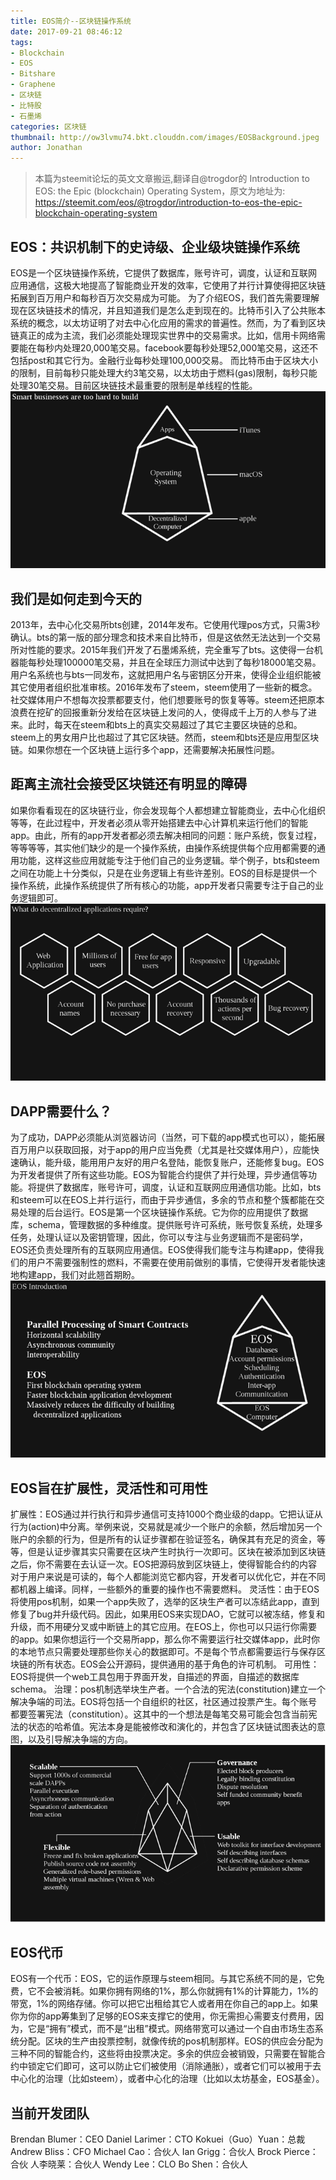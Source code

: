 ```yaml
---
title: EOS简介--区块链操作系统
date: 2017-09-21 08:46:12
tags:
- Blockchain
- EOS
- Bitshare
- Graphene
- 区块链
- 比特股
- 石墨烯
categories: 区块链
thumbnail: http://ow3lvmu74.bkt.clouddn.com/images/EOSBackground.jpeg
author: Jonathan
---
```


> 本篇为steemit论坛的英文文章搬运,翻译自@trogdor的 Introduction to EOS: the Epic (blockchain) Operating System，原文为地址为: <br>
> https://steemit.com/eos/@trogdor/introduction-to-eos-the-epic-blockchain-operating-system

## EOS：共识机制下的史诗级、企业级块链操作系统
EOS是一个区块链操作系统，它提供了数据库，账号许可，调度，认证和互联网应用通信，这极大地提高了智能商业开发的效率，它使用了并行计算使得把区块链拓展到百万用户和每秒百万次交易成为可能。
为了介绍EOS，我们首先需要理解现在区块链技术的情况，并且知道我们是怎么走到现在的。比特币引入了公共账本系统的概念，以太坊证明了对去中心化应用的需求的普遍性。然而，为了看到区块链真正的成为主流，我们必须能处理现实世界中的交易需求。比如，信用卡网络需要能在每秒内处理20,000笔交易。facebook要每秒处理52,000笔交易，这还不包括post和其它行为。金融行业每秒处理100,000交易。
而比特币由于区块大小的限制，目前每秒只能处理大约3笔交易，以太坊由于燃料(gas)限制，每秒只能处理30笔交易。目前区块链技术最重要的限制是单线程的性能。
![](/images/eos1.png)
## 我们是如何走到今天的
2013年，去中心化交易所bts创建，2014年发布。它使用代理pos方式，只需3秒确认。bts的第一版的部分理念和技术来自比特币，但是这依然无法达到一个交易所对性能的要求。2015年我们开发了石墨烯系统，完全重写了bts。这使得一台机器能每秒处理100000笔交易，并且在全球压力测试中达到了每秒18000笔交易。用户名系统也与bts一同发布，这就把用户名与密钥区分开来，使得企业组织能被其它使用者组织批准审核。2016年发布了steem，steem使用了一些新的概念。社交媒体用户不想每次投票都要支付，他们想要账号的恢复等等。steem还把原本浪费在挖矿的回报重新分发给在区块链上发问的人，使得成千上万的人参与了进来。此时，每天在steem和bts上的真实交易超过了其它主要区块链的总和。steem上的男女用户比也超过了其它区块链。然而，steem和bts还是应用型区块链。如果你想在一个区块链上运行多个app，还需要解决拓展性问题。
## 距离主流社会接受区块链还有明显的障碍
如果你看看现在的区块链行业，你会发现每个人都想建立智能商业，去中心化组织等等，在此过程中，开发者必须从零开始搭建去中心计算机来运行他们的智能app。由此，所有的app开发者都必须去解决相同的问题：账户系统，恢复过程，等等等等，其实他们缺少的是一个操作系统，由操作系统提供每个应用都需要的通用功能，这样这些应用就能专注于他们自己的业务逻辑。举个例子，bts和steem之间在功能上十分类似，只是在业务逻辑上有些许差别。EOS的目标是提供一个操作系统，此操作系统提供了所有核心的功能，app开发者只需要专注于自己的业务逻辑即可。
![](/images/eos2.png)
## DAPP需要什么？
为了成功，DAPP必须能从浏览器访问（当然，可下载的app模式也可以），能拓展百万用户以获取回报，对于app的用户应当免费（尤其是社交媒体用户），应能快速确认，能升级，能用用户友好的用户名登陆，能恢复账户，还能修复bug。EOS为开发者提供了所有这些功能。EOS为智能合约提供了并行处理，异步通信等功能。将提供了数据库，账号许可，调度，认证和互联网应用通信功能。比如，bts和steem可以在EOS上并行运行，而由于异步通信，多余的节点和整个簇都能在交易处理的后台运行。EOS是第一个区块链操作系统。它为你的应用提供了数据库，schema，管理数据的多种维度。提供账号许可系统，账号恢复系统，处理多任务，处理认证以及密钥管理，因此，你可以专注与业务逻辑而不是密码学，EOS还负责处理所有的互联网应用通信。EOS使得我们能专注与构建app，使得我们的用户不需要强制性的燃料，不需要在使用前做别的事情，它使得开发者能快速地构建app，我们对此翘首期盼。
![](/images/eos3.png)
## EOS旨在扩展性，灵活性和可用性
扩展性：EOS通过并行执行和异步通信可支持1000个商业级的dapp。它把认证从行为(action)中分离。举例来说，交易就是减少一个账户的余额，然后增加另一个账户的余额的行为，但是所有的认证步骤都在验证签名，确保其有充足的资金，等等，但是认证步骤其实只需要在区块产生时执行一次即可。区块在被添加到区块链之后，你不需要在去认证一次。EOS把源码放到区块链上，使得智能合约的内容对于用户来说是可读的，每个人都能浏览它都内容，开发者可以优化它，并在不同都机器上编译。同样，一些额外的重要的操作也不需要燃料。
灵活性：由于EOS将使用pos机制，如果一个app失败了，选举的区块生产者可以冻结此app，直到修复了bug并升级代码。因此，如果用EOS来实现DAO，它就可以被冻结，修复和升级，而不用硬分叉或中断链上的其它应用。在EOS上，你也可以只运行你需要的app。如果你想运行一个交易所app，那么你不需要运行社交媒体app，此时你的本地节点只需要处理那些你关心的数据即可。不是每个节点都需要运行与保存区块链的所有状态。EOS会公开源码，提供通用的基于角色的许可机制。
可用性：EOS将提供一个web工具包用于界面开发，自描述的界面，自描述的数据库schema。
治理：pos机制选举块生产者。一个合法的宪法(constitution)建立一个解决争端的司法。EOS将包括一个自组织的社区，社区通过投票产生。每个账号都要签署宪法（constitution）。这其中的一个想法是每笔交易可能会包含当前宪法的状态的哈希值。宪法本身是能被修改和演化的，并包含了区块链试图表达的意图，以及引导解决争端的方向。
![](/images/eos4.png)
## EOS代币
EOS有一个代币：EOS，它的运作原理与steem相同。与其它系统不同的是，它免费，它不会被消耗。如果你拥有网络的1%，那么你就拥有1%的计算能力，1%的带宽，1%的网络存储。你可以把它出租给其它人或者用在你自己的app上。如果你为你的app筹集到了足够的EOS来支撑它的使用，你无需担心需要支付费用，因为，它是“拥有”模式，而不是“出租”模式。网络带宽可以通过一个自由市场生态系统分配。区块的生产由投票控制，就像传统的pos机制那样。EOS的供应会分配为三种不同的智能合约，这些将由投票决定。多余的供应会被销毁，只需要在智能合约中锁定它们即可，这可以防止它们被使用（消除通胀），或者它们可以被用于去中心化的治理（比如steem），或者中心化的治理（比如以太坊基金，EOS基金）。
## 当前开发团队
Brendan Blumer：CEO
Daniel Larimer：CTO
Kokuei（Guo）Yuan：总裁
Andrew Bliss：CFO
Michael Cao：合伙人
Ian Grigg：合伙人
Brock Pierce：合伙
人李晓莱：合伙人
Wendy Lee：CLO
Bo Shen：合伙人
